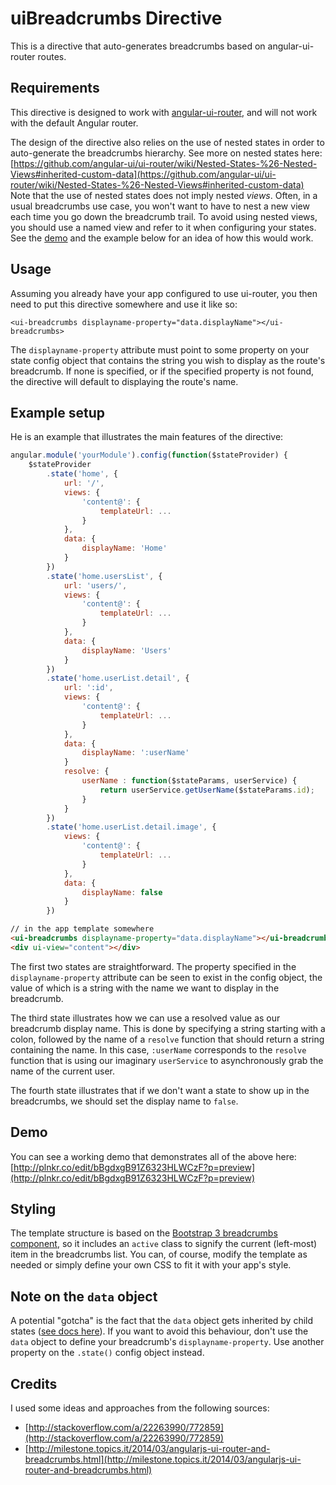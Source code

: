 # uiBreadcrumbs Directive

This is a directive that auto-generates breadcrumbs based on angular-ui-router routes.

## Requirements

This directive is designed to work with [angular-ui-router](https://github.com/angular-ui/ui-router), and will not work with the default Angular router.

The design of the directive also relies on the use of nested states in order to auto-generate the breadcrumbs hierarchy. See more on nested states here:
[https://github.com/angular-ui/ui-router/wiki/Nested-States-%26-Nested-Views#inherited-custom-data](https://github.com/angular-ui/ui-router/wiki/Nested-States-%26-Nested-Views#inherited-custom-data)
Note that the use of nested states does not imply nested *views*. Often, in a usual breadcrumbs use case, you won't want to have to nest a new view each time you go down the breadcrumb trail. To avoid using
nested views, you should use a named view and refer to it when configuring your states. See the [demo](http://plnkr.co/edit/bBgdxgB91Z6323HLWCzF?p=preview) and the example below for an idea of how this would work.

## Usage

Assuming you already have your app configured to use ui-router, you then need to put this directive somewhere and use it like so:

    <ui-breadcrumbs displayname-property="data.displayName"></ui-breadcrumbs>

The `displayname-property` attribute must point to some property on your state config object that contains the string you wish to display as the
route's breadcrumb. If none is specified, or if the specified property is not found, the directive will default to displaying the route's name.

## Example setup

He is an example that illustrates the main features of the directive:

```JavaScript
angular.module('yourModule').config(function($stateProvider) {
    $stateProvider
        .state('home', {
            url: '/',
            views: {
                'content@': {
                    templateUrl: ...
                }
            },
            data: {
                displayName: 'Home'
            }
        })
        .state('home.usersList', {
            url: 'users/',
            views: {
                'content@': {
                    templateUrl: ...
                }
            },
            data: {
                displayName: 'Users'
            }
        })
        .state('home.userList.detail', {
            url: ':id',
            views: {
                'content@': {
                    templateUrl: ...
                }
            },
            data: {
                displayName: ':userName'
            }
            resolve: {
                userName : function($stateParams, userService) {
                    return userService.getUserName($stateParams.id);
                }
            }
        })
        .state('home.userList.detail.image', {
            views: {
                'content@': {
                    templateUrl: ...
                }
            },
            data: {
                displayName: false
            }
        })
```

```html
// in the app template somewhere
<ui-breadcrumbs displayname-property="data.displayName"></ui-breadcrumbs>
<div ui-view="content"></div>
```

The first two states are straightforward. The property specified in the `displayname-property` attribute can be seen
to exist in the config object, the value of which is a string with the name we want to display in the breadcrumb.

The third state illustrates how we can use a resolved value as our breadcrumb display name. This is done by
specifying a string starting with a colon, followed by the name of a `resolve` function that should return a
string containing the name. In this case, `:userName` corresponds to the `resolve` function that is using our
imaginary `userService` to asynchronously grab the name of the current user.

The fourth state illustrates that if we don't want a state to show up in the breadcrumbs, we should set the
 display name to `false`.

## Demo

You can see a working demo that demonstrates all of the above here: [http://plnkr.co/edit/bBgdxgB91Z6323HLWCzF?p=preview](http://plnkr.co/edit/bBgdxgB91Z6323HLWCzF?p=preview)

## Styling
The template structure is based on the [Bootstrap 3 breadcrumbs component](http://getbootstrap.com/components/#breadcrumbs), so it
includes an `active` class to signify the current (left-most) item in the breadcrumbs list. You can, of course, modify the template as needed
or simply define your own CSS to fit it with your app's style.

## Note on the `data` object
A potential "gotcha" is the fact that the `data` object gets inherited by child states ([see docs here](https://github.com/angular-ui/ui-router/wiki/Nested-States-%26-Nested-Views#inherited-custom-data)).
If you want to avoid this behaviour, don't use the `data` object to define your breadcrumb's `displayname-property`. Use another property on the `.state()` config object instead.

## Credits
I used some ideas and approaches from the following sources:

- [http://stackoverflow.com/a/22263990/772859](http://stackoverflow.com/a/22263990/772859)
- [http://milestone.topics.it/2014/03/angularjs-ui-router-and-breadcrumbs.html](http://milestone.topics.it/2014/03/angularjs-ui-router-and-breadcrumbs.html)